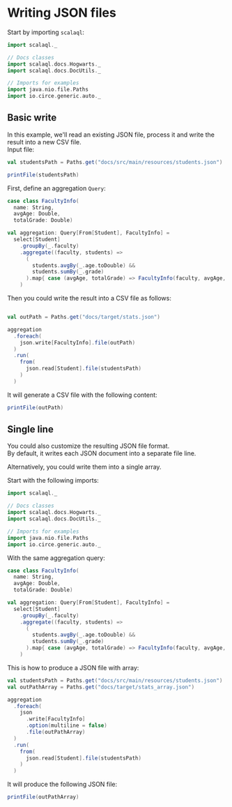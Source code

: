 # Writing JSON files

<head>
  <meta charset="UTF-8" />
  <meta name="author" content="Vitalii Honta" />
  <meta name="description" content="Getting started with Scala QL JSON module. Writing JSON files" />
  <meta name="keywords" content="scala-ql, scala-ql-json, scala process json files, scala-ql write json into file" />
</head>

Start by importing `scalaql`:

```scala mdoc
import scalaql._

// Docs classes
import scalaql.docs.Hogwarts._
import scalaql.docs.DocUtils._

// Imports for examples
import java.nio.file.Paths
import io.circe.generic.auto._
```

## Basic write

In this example, we'll read an existing JSON file, process it and write the result into a new CSV file.  
Input file:

```scala mdoc
val studentsPath = Paths.get("docs/src/main/resources/students.json")

printFile(studentsPath)
```

First, define an aggregation `Query`:

```scala mdoc
case class FacultyInfo(
  name: String, 
  avgAge: Double, 
  totalGrade: Double)

val aggregation: Query[From[Student], FacultyInfo] =
  select[Student]
    .groupBy(_.faculty)
    .aggregate((faculty, students) =>
      (
        students.avgBy(_.age.toDouble) &&
        students.sumBy(_.grade)
      ).map{ case (avgAge, totalGrade) => FacultyInfo(faculty, avgAge, totalGrade) }
    )
```

Then you could write the result into a CSV file as follows:

```scala mdoc

val outPath = Paths.get("docs/target/stats.json")

aggregation
  .foreach(
    json.write[FacultyInfo].file(outPath)
  )
  .run(
    from(
      json.read[Student].file(studentsPath)
    )
  )
```

It will generate a CSV file with the following content:

```scala mdoc
printFile(outPath)
```

## Single line

You could also customize the resulting JSON file format.  
By default, it writes each JSON document into a separate file line.

Alternatively, you could write them into a single array.

Start with the following imports:

```scala mdoc:reset
import scalaql._

// Docs classes
import scalaql.docs.Hogwarts._
import scalaql.docs.DocUtils._

// Imports for examples
import java.nio.file.Paths
import io.circe.generic.auto._
```

With the same aggregation query:

```scala mdoc
case class FacultyInfo(
  name: String, 
  avgAge: Double, 
  totalGrade: Double)

val aggregation: Query[From[Student], FacultyInfo] =
  select[Student]
    .groupBy(_.faculty)
    .aggregate((faculty, students) =>
      (
        students.avgBy(_.age.toDouble) &&
        students.sumBy(_.grade)
      ).map{ case (avgAge, totalGrade) => FacultyInfo(faculty, avgAge, totalGrade) }
    )
```

This is how to produce a JSON file with array:

```scala mdoc
val studentsPath = Paths.get("docs/src/main/resources/students.json")
val outPathArray = Paths.get("docs/target/stats_array.json")

aggregation
  .foreach(
    json
      .write[FacultyInfo]
      .option(multiline = false)
      .file(outPathArray)
  )
  .run(
    from(
      json.read[Student].file(studentsPath)
    )
  )
```

It will produce the following JSON file:

```scala mdoc
printFile(outPathArray)
```
